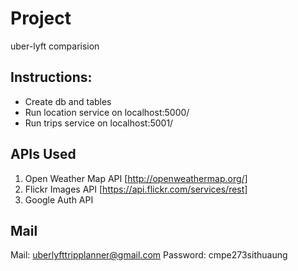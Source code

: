# Project
uber-lyft comparision

## Instructions:

* Create db and tables
* Run location service on localhost:5000/
* Run trips service on localhost:5001/

## APIs Used

1. Open Weather Map API [http://openweathermap.org/]
2. Flickr Images API [https://api.flickr.com/services/rest]
3. Google Auth API

## Mail

Mail: uberlyfttripplanner@gmail.com
Password: cmpe273sithuaung

